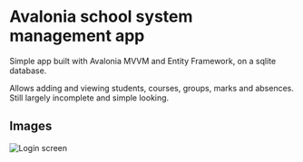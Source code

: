 # Avalonia school system management app

Simple app built with Avalonia MVVM and Entity Framework, on a sqlite database.

Allows adding and viewing students, courses, groups, marks and absences. Still largely incomplete and simple looking.

## Images

![Login screen](./img/login)
